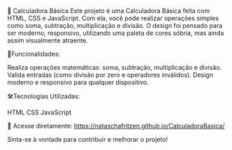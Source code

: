 🧮 Calculadora Básica
Este projeto é uma Calculadora Básica feita com HTML, CSS e JavaScript. Com ela, você pode realizar operações simples como soma, subtração, multiplicação e divisão. O design foi pensado para ser moderno, responsivo, utilizando uma paleta de cores sóbria, mas ainda assim visualmente atraente. 

📌Funcionalidades:

Realiza operações matemáticas: soma, subtração, multiplicação e divisão.
Valida entradas (como divisão por zero e operadores inválidos).
Design moderno e responsivo para qualquer dispositivo.

🛠️Tecnologias Utilizadas:

HTML
CSS
JavaScript

🔗 Acesse diretamente: https://nataschafritzen.github.io/CalculadoraBasica/

Sinta-se à vontade para contribuir e melhorar o projeto!
